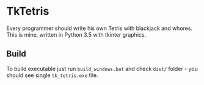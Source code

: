 # TkTetris
Every programmer should write his own Tetris with blackjack and whores.
This is mine, written in Python 3.5 with tkinter graphics.

## Build
To build executable just run `build_windows.bat` and check `dist/` folder - you should see single `tk_tetris.exe` file. 